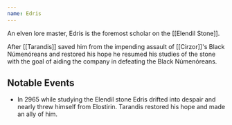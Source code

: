 ```yaml
---
name: Edris
---
```


An elven lore master, Edris is the foremost scholar on the [[Elendil Stone]].

After [[Tarandis]] saved him from the impending assault of [[Cirzor]]'s Black Númenóreans and restored his hope he resumed his studies of the stone with the goal of aiding the company in defeating the Black Númenóreans.

## Notable Events

* In 2965 while studying the Elendil stone Edris drifted into despair and nearly threw himself from Elostirin. Tarandis restored his hope and made an ally of him.